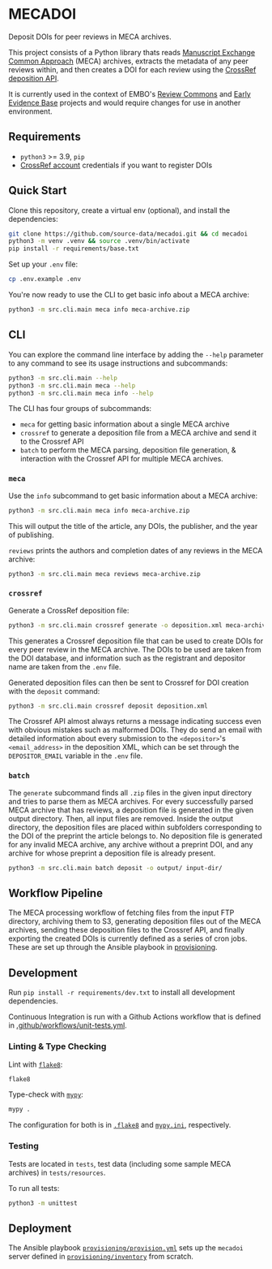 # MECADOI

Deposit DOIs for peer reviews in MECA archives.

This project consists of a Python library thats reads [Manuscript Exchange Common Approach](https://www.niso.org/standards-committees/meca) (MECA) archives, extracts
the metadata of any peer reviews within, and then creates a DOI for each review using the [CrossRef deposition API](https://www.crossref.org/documentation/member-setup/direct-deposit-xml/).

It is currently used in the context of EMBO's [Review Commons](https://www.reviewcommons.org/) and [Early Evidence Base](https://eeb.embo.org/) projects and would require
changes for use in another environment.

## Requirements

* `python3` >= 3.9, `pip`
* [CrossRef account](https://www.crossref.org/documentation/member-setup/) credentials if you want to register DOIs

## Quick Start

Clone this repository, create a virtual env (optional), and install the dependencies:
```bash
git clone https://github.com/source-data/mecadoi.git && cd mecadoi
python3 -m venv .venv && source .venv/bin/activate
pip install -r requirements/base.txt
```

Set up your `.env` file:
```bash
cp .env.example .env
```

You're now ready to use the CLI to get basic info about a MECA archive:

```bash
python3 -m src.cli.main meca info meca-archive.zip
```

## CLI

You can explore the command line interface by adding the `--help` parameter to any command to see its usage instructions and subcommands:
```bash
python3 -m src.cli.main --help
python3 -m src.cli.main meca --help
python3 -m src.cli.main meca info --help
```

The CLI has four groups of subcommands:
- `meca` for getting basic information about a single MECA archive
- `crossref` to generate a deposition file from a MECA archive and send it to the Crossref API
- `batch` to perform the MECA parsing, deposition file generation, & interaction with the Crossref API for multiple MECA archives.

### `meca`

Use the `info` subcommand to get basic information about a MECA archive:
```bash
python3 -m src.cli.main meca info meca-archive.zip
```
This will output the title of the article, any DOIs, the publisher, and the year of publishing.

`reviews` prints the authors and completion dates of any reviews in the MECA archive:
```bash
python3 -m src.cli.main meca reviews meca-archive.zip
```

### `crossref`
Generate a CrossRef deposition file:
```bash
python3 -m src.cli.main crossref generate -o deposition.xml meca-archive.zip
```
This generates a Crossref deposition file that can be used to create DOIs for every peer review in the MECA archive. The DOIs to be used are taken from the DOI database, and information such as the registrant and depositor name are taken from the `.env` file.

Generated deposition files can then be sent to Crossref for DOI creation with the `deposit` command:
```bash
python3 -m src.cli.main crossref deposit deposition.xml
```
The Crossref API almost always returns a message indicating success even with obvious mistakes such as malformed DOIs. They do send an email with detailed information about every submission to the `<depositor>`'s `<email_address>` in the deposition XML, which can be set through the `DEPOSITOR_EMAIL` variable in the `.env` file.

### `batch`

The `generate` subcommand finds all `.zip` files in the given input directory and tries to parse them as MECA archives. For every successfully parsed MECA archive that has reviews, a deposition file is generated in the given output directory. Then, all input files are removed. Inside the output directory, the deposition files are placed within subfolders corresponding to the DOI of the preprint the article belongs to. No deposition file is generated for any invalid MECA archive, any archive without a preprint DOI, and any archive for whose preprint a deposition file is already present.

```bash
python3 -m src.cli.main batch deposit -o output/ input-dir/
```

## Workflow Pipeline

The MECA processing workflow of fetching files from the input FTP directory, archiving them to S3, generating deposition files out of the MECA archives, sending these deposition files to the Crossref API, and finally exporting the created DOIs is currently defined as a series of cron jobs. These are set up through the Ansible playbook in [provisioning](provisioning).

## Development

Run `pip install -r requirements/dev.txt` to install all development dependencies.

Continuous Integration is run with a Github Actions workflow that is defined in [.github/workflows/unit-tests.yml](.github/workflows/unit-tests.yml).

### Linting & Type Checking

Lint with [`flake8`](https://flake8.pycqa.org/en/latest/):

```bash
flake8
```

Type-check with [`mypy`](https://mypy.readthedocs.io/):

```bash
mypy .
```

The configuration for both is in [`.flake8`](.flake8) and [`mypy.ini`](mypy.ini), respectively.

### Testing

Tests are located in `tests`, test data (including some sample MECA archives) in `tests/resources`.

To run all tests:
```bash
python3 -m unittest
```

## Deployment

The Ansible playbook [`provisioning/provision.yml`](provisioning/provision.yml) sets up the `mecadoi` server defined in [`provisioning/inventory`](provisioning/inventory) from scratch.
